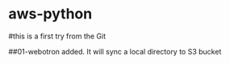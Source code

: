 # aws-python
#this is a first try from the Git

##01-webotron added. It will sync a local directory to S3 bucket
